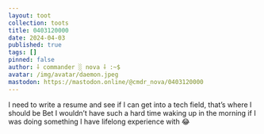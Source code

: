 ```yaml
---
layout: toot
collection: toots
title: 0403120000
date: 2024-04-03
published: true
tags: []
pinned: false
author: ⸸ commander ░ nova ⸸ :~$
avatar: /img/avatar/daemon.jpeg
mastodon: https://mastodon.online/@cmdr_nova/0403120000
---
```


I need to write a resume and see if I can get into a tech field, that’s where I should be Bet I wouldn’t have such a hard time waking up in the morning if I was doing something I have lifelong experience with 😂

